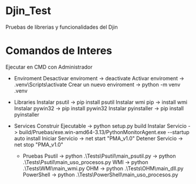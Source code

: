 # Djin_Test

Pruebas de librerias y funcionalidades del Djin

# Comandos de Interes

Ejecutar en CMD con Administrador

- Enviroment
  Desactivar enviroment -> deactivate
  Activar enviroment -> .venv\Scripts\activate
  Crear un nuevo enviroment -> python -m venv .venv

- Libraries
  Instalar psutil -> pip install psutil
  Instalar wmi pip -> install wmi
  Instalar pywin32 -> pip install pywin32
  Instalar pyinstaller -> pip install pyinstaller

- Services
  Construir Ejecutable -> python setup.py build
  Instalar Servicio -> build/Pruebas/exe.win-amd64-3.13/PythonMonitorAgent.exe --startup auto install
  Iniciar Servicio -> net start "PMA_v1.0"
  Detener Servicio -> net stop "PMA_v1.0"

  - Pruebas
    Psutil -> python .\Tests\Psutil\main_psutil.py
    -> python .\Tests\Psutil\main_uso_procesos.py
    WMI -> python .\Tests\WMI\main_wmi.py
    OHM -> python .\Tests\OHM\main_dll.py
    PowerShell -> python .\Tests\PowerShell\main_uso_procesos.py
